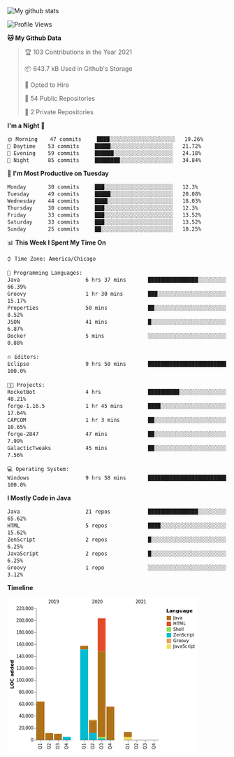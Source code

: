 ![My github stats](https://github-readme-stats.vercel.app/api?username=romvoid95&theme=gruvbox&include_all_commits=true&show_icons=true")

<!--START_SECTION:waka-->
![Profile Views](http://img.shields.io/badge/Profile%20Views-3-blue)

**🐱 My Github Data** 

> 🏆 103 Contributions in the Year 2021
 > 
> 📦 643.7 kB Used in Github's Storage 
 > 
> 💼 Opted to Hire
 > 
> 📜 54 Public Repositories 
 > 
> 🔑 2 Private Repositories  
 > 
**I'm a Night 🦉** 

```text
🌞 Morning    47 commits     ████░░░░░░░░░░░░░░░░░░░░░   19.26% 
🌆 Daytime    53 commits     █████░░░░░░░░░░░░░░░░░░░░   21.72% 
🌃 Evening    59 commits     ██████░░░░░░░░░░░░░░░░░░░   24.18% 
🌙 Night      85 commits     ████████░░░░░░░░░░░░░░░░░   34.84%

```
📅 **I'm Most Productive on Tuesday** 

```text
Monday       30 commits     ███░░░░░░░░░░░░░░░░░░░░░░   12.3% 
Tuesday      49 commits     █████░░░░░░░░░░░░░░░░░░░░   20.08% 
Wednesday    44 commits     ████░░░░░░░░░░░░░░░░░░░░░   18.03% 
Thursday     30 commits     ███░░░░░░░░░░░░░░░░░░░░░░   12.3% 
Friday       33 commits     ███░░░░░░░░░░░░░░░░░░░░░░   13.52% 
Saturday     33 commits     ███░░░░░░░░░░░░░░░░░░░░░░   13.52% 
Sunday       25 commits     ██░░░░░░░░░░░░░░░░░░░░░░░   10.25%

```


📊 **This Week I Spent My Time On** 

```text
⌚︎ Time Zone: America/Chicago

💬 Programming Languages: 
Java                     6 hrs 37 mins       ████████████████░░░░░░░░░   66.39% 
Groovy                   1 hr 30 mins        ███░░░░░░░░░░░░░░░░░░░░░░   15.17% 
Properties               50 mins             ██░░░░░░░░░░░░░░░░░░░░░░░   8.52% 
JSON                     41 mins             █░░░░░░░░░░░░░░░░░░░░░░░░   6.87% 
Docker                   5 mins              ░░░░░░░░░░░░░░░░░░░░░░░░░   0.88%

🔥 Editors: 
Eclipse                  9 hrs 58 mins       █████████████████████████   100.0%

🐱‍💻 Projects: 
RocketBot                4 hrs               ██████████░░░░░░░░░░░░░░░   40.21% 
forge-1.16.5             1 hr 45 mins        ████░░░░░░░░░░░░░░░░░░░░░   17.64% 
CAPCOM                   1 hr 3 mins         ██░░░░░░░░░░░░░░░░░░░░░░░   10.65% 
forge-2847               47 mins             ██░░░░░░░░░░░░░░░░░░░░░░░   7.99% 
GalacticTweaks           45 mins             ██░░░░░░░░░░░░░░░░░░░░░░░   7.56%

💻 Operating System: 
Windows                  9 hrs 58 mins       █████████████████████████   100.0%

```

**I Mostly Code in Java** 

```text
Java                     21 repos            ████████████████░░░░░░░░░   65.62% 
HTML                     5 repos             ████░░░░░░░░░░░░░░░░░░░░░   15.62% 
ZenScript                2 repos             █░░░░░░░░░░░░░░░░░░░░░░░░   6.25% 
JavaScript               2 repos             █░░░░░░░░░░░░░░░░░░░░░░░░   6.25% 
Groovy                   1 repo              ░░░░░░░░░░░░░░░░░░░░░░░░░   3.12%

```


**Timeline**

![Chart not found](https://raw.githubusercontent.com/ROMVoid95/ROMVoid95/master/charts/bar_graph.png) 


<!--END_SECTION:waka-->
